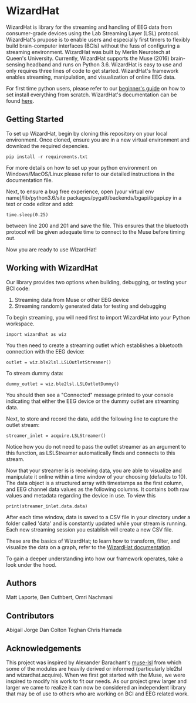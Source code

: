 # WizardHat

WizardHat is library for the streaming and handling of EEG data from consumer-grade devices using the Lab Streaming Layer (LSL) protocol. WizardHat's prupose is to enable users and especially first timers to flexibly build brain-computer interfaces (BCIs) without the fuss of configuring a streaming environment. WizardHat was built by Merlin Neurotech at Queen's University. Currently, WizardHat supports the Muse (2016) brain-sensing headband and runs on Python 3.6. WizardHat is easy to use and only requires three lines of code to get started. WizardHat's framework enables streaming, manipulation, and visualization of online EEG data. 

For first time python users, please refer to our [beginner's guide](https://docs.google.com/document/d/1q9CNgSgUsNCRasLZtZ7D-2JpB7OcNvSsS3X1a1zHK-U/edit?usp=sharing) on how to set install everything from scratch. WizardHat's documentation can be found [here](https://docs.google.com/document/d/1dOymsVdVxN3SgN3mRIzHV1xmjpIjEvz5QSDIQ66D6To/edit?usp=sharing).

## Getting Started

To set up WizardHat, begin by cloning this repository on your local environment. Once cloned, ensure you are in a new virtual environment and download the required depencies.

	pip install -r requirements.txt

For more details on how to set up your python environment on Windows/MacOS/Linux please refer to our detailed instructions in the documentation file.

Next, to ensure a bug free experience, open [your virtual env name]/lib/python3.6/site packages/pygatt/backends/bgapi/bgapi.py in a text or code editor and add:

	time.sleep(0.25)

between line 200 and 201 and save the file. This ensures that the bluetooth protocol will be given adequate time to connect to the Muse before timing out.

Now you are ready to use WizardHat!

## Working with WizardHat

Our library provides two options when building, debugging, or testing your BCI code:

1) Streaming data from Muse or other EEG device
2) Streaming randomly generated data for testing and debugging

To begin streaming, you will need first to import WizardHat into your Python workspace.

	import wizardhat as wiz

You then need to create a streaming outlet which establishes a bluetooth connection with the EEG device:

	outlet = wiz.ble2lsl.LSLOutletStreamer()

To stream dummy data:

	dummy_outlet = wiz.ble2lsl.LSLOutletDummy()

You should then see a "Connected" message printed to your console indicating that either the EEG device or the dummy outlet are streaming data.

Next, to store and record the data, add the following line to capture the outlet stream:

	streamer_inlet = acquire.LSLStreamer()

Notice how you do not need to pass the outlet streamer as an argument to this function, as LSLStreamer automatically finds and connects to this stream.

Now that your streamer is is receiving data, you are able to visualize and manipulate it online within a time window of your choosing (defaults to 10). The data object is a structured array with timestamps as the first column, and EEG channel data values as the following columns. It contains both raw values and metadata regarding the device in use. To view this

	print(streamer_inlet.data.data)

After each time window, data is saved to a CSV file in your directory under a folder called 'data' and is constantly updated while your stream is running. Each new streaming session you establish will create a new CSV file. 

These are the basics of WizardHat; to learn how to transform, filter, and visualize the data on a graph, refer to the [WizardHat documentation](https://docs.google.com/document/d/1dOymsVdVxN3SgN3mRIzHV1xmjpIjEvz5QSDIQ66D6To/edit?usp=sharing).

To gain a deeper understanding into how our framework operates, take a look under the hood.

## Authors
Matt Laporte, 
Ben Cuthbert,
Omri Nachmani

## Contributors 
Abigail
Jorge
Dan
Colton
Teghan
Chris
Hamada

## Acknowledgements 
This project was inspired by Alexander Barachant's [muse-lsl](https://github.com/alexandrebarachant/muse-lsl) from which some of the modules are heavily derived or informed (particularly ble2lsl and wizardhat.acquire). When we first got started with the Muse, we were inspired to modify his work to fit our needs. As our project grew larger and larger we came to realize it can now be considered an independent library that may be of use to others who are working on BCI and EEG related work.
